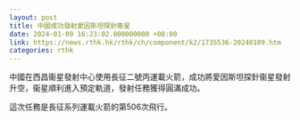 ```yaml
---
layout: post
title: 中國成功發射愛因斯坦探針衞星
date: 2024-01-09 16:23:02.000000000 +08:00
link: https://news.rthk.hk/rthk/ch/component/k2/1735536-20240109.htm
categories: rthk
---
```


中國在西昌衞星發射中心使用長征二號丙運載火箭，成功將愛因斯坦探針衞星發射升空，衞星順利進入預定軌道，發射任務獲得圓滿成功。

這次任務是長征系列運載火箭的第506次飛行。
